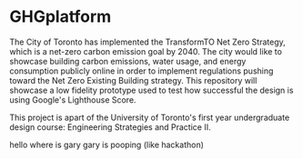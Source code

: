 # GHGplatform

The City of Toronto has implemented the TransformTO Net Zero Strategy, which is a net-zero carbon emission goal by 2040. The city would like to showcase building carbon emissions, water usage, and energy consumption publicly online in order to implement regulations pushing toward the Net Zero Existing Building strategy. This repository will showcase a low fidelity prototype used to test how successful the design is using Google's Lighthouse Score.

This project is apart of the University of Toronto's first year undergraduate design course: Engineering Strategies and Practice II.

hello
where is gary
gary is pooping (like hackathon)